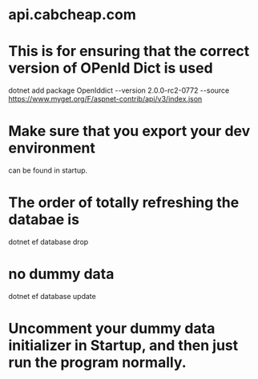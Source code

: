 # api.cabcheap.com
# This is for ensuring that the correct version of OPenId Dict is used
dotnet add package OpenIddict --version 2.0.0-rc2-0772 --source https://www.myget.org/F/aspnet-contrib/api/v3/index.json

# Make sure that you export your dev environment
can be found in startup.

# The order of totally refreshing the databae is
dotnet ef database drop 
# no dummy data
dotnet ef database update 
# Uncomment your dummy data initializer in Startup, and then just run the program normally.